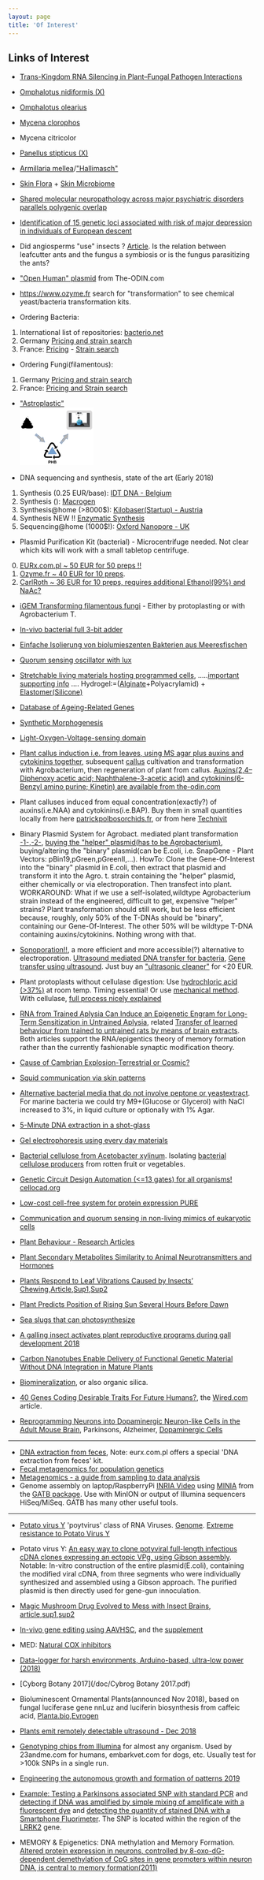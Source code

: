 ```yaml
---
layout: page
title: 'Of Interest'
---
```



## Links of Interest

* [Trans-Kingdom RNA Silencing in Plant–Fungal Pathogen Interactions](http://www.cell.com/molecular-plant/fulltext/S1674-2052(17)30370-2)
* [Omphalotus nidiformis (X)](https://gluckspilze.com/Ghost-fungus-Omphalotus-nidiformis-pure-culture-Strain-No-900001)
* [Omphalotus olearius](https://gluckspilze.com/Jack-o-Lantern-mushroom-Omphalotus-olearius-pure-culture-Strain-No-900002)
* [Mycena clorophos](http://www.mycobank.org/BioloMICS.aspx?Table=Mycobank&Rec=386081&Fields=All)
* Mycena citricolor
* [Panellus stipticus (X)](https://www.pilzzucht-shop.de/pilzkulturen/pilzbrut/panellus-stipticus-leuchtpilze/#cc-m-product-10029170294)
* [Armillaria mellea](https://en.wikipedia.org/wiki/Armillaria_mellea)/["Hallimasch"](https://www.123pilze.de/DreamHC/Download/HoniggelberHallimasch.htm)


* [Skin Flora](https://en.wikipedia.org/wiki/Skin_flora) +  [Skin Microbiome](https://www.ncbi.nlm.nih.gov/pmc/articles/PMC3535073/)

* [Shared molecular neuropathology across major psychiatric disorders parallels polygenic overlap](http://science.sciencemag.org/content/359/6376/693)
* [Identification of 15 genetic loci associated with risk of major depression in individuals of European descent](https://www.ncbi.nlm.nih.gov/pmc/articles/PMC5706769/)

* Did angiosperms "use" insects ?  [Article](https://www.nytimes.com/1993/08/03/science/long-before-flowering-plants-insects-evolved-ways-to-use-them.html).  Is the relation between leafcutter ants and the fungus a symbiosis or is the fungus parasitizing the ants?


* ["Open Human" plasmid](http://www.the-odin.com/open-human-plasmid/) from The-ODIN.com

* https://www.ozyme.fr
  search for "transformation" to see chemical yeast/bacteria transformation kits.

* Ordering Bacteria:
1. International list of repositories: [bacterio.net](http://www.bacterio.net/-links.html)
2. Germany [Pricing and strain search](http://www.dsmz.de/)
3. France: [Pricing](https://www6.inra.fr/cirm/CFBP-Bacteries-associees-aux-Plantes/Comment-commander-Tarifs-2018) - [Strain search](http://catalogue-cfbp.inra.fr/recherche.php)

* Ordering Fungi(filamentous):
1. Germany [Pricing and strain search](http://www.dsmz.de/)
2. France: [Pricing and Strain search](https://www6.inra.fr/cirm/Champignons-Filamenteux/Catalogue-de-souches)

* ["Astroplastic"](/doc/288746.full.pdf) </br>
![placeholder](/pic/phbs.png "E.coli transforming poo to polyhydroxybutyrate for 3D printing")

* DNA sequencing and synthesis, state of the art (Early 2018)
1. Synthesis (0.25 EUR/base): [IDT DNA - Belgium](https://eu.idtdna.com/Site/Order/oligoentry)
1. Synthesis (): [Macrogen](http://dna.macrogen.com/eng/)
1. Synthesis@home (>8000$):  [Kilobaser(Startup) - Austria](http://www.kilobaser.com/)
1. Synthesis NEW !! [Enzymatic Synthesis](https://www.humanbioscience.org/2018/06/Researchers-develop-better-way-of-synthesizing-dna.html)
2. Sequencing@home (1000$!): [Oxford Nanopore - UK](https://nanoporetech.com/)

* Plasmid Purification Kit (bacterial) - Microcentrifuge needed. Not clear which kits will work with a small tabletop centrifuge.
0. [EURx.com.pl ~ 50 EUR for 50 preps !!](https://eurx.com.pl/docs/012018_Pricelist.pdf)
1. [Ozyme.fr ~ 40 EUR for 10 preps](https://www.ozyme.fr/produits/zymopure-purification-plasmides.asp#/).
2. [CarlRoth ~ 36 EUR for 10 preps, requires additional Ethanol(99%) and NaAc?](https://www.carlroth.com/fr/fr/Produits-Chimiques/A-Z%2C-produits-chimiques/R/Roti%3Csup%3E%C2%AE%3C-sup%3E-Prep-Plasmide-MINI/Roti%3Csup%3E%C2%AE%3C-sup%3E-Prep-Plasmide-MINI/p/000000080000d57300050023_fr)



* [iGEM Transforming filamentous fungi](http://2013.igem.org/Team:Cornell/project) - Either by protoplasting or with Agrobacterium T.

* [In-vivo bacterial full 3-bit adder](/doc/303032.full.pdf)

* [Einfache Isolierung von biolumieszenten Bakterien aus Meeresfischen](http://www.pmbio.icbm.de/mikrobiologischer-garten/de/deleu01.htm)
* [Quorum sensing oscillator with lux](https://courses.edx.org/courses/course-v1:MITx+20.305x_2+1T2017/courseware/L14/34a832a5d78d45d1a8e25b3447091285/1?activate_block_id=block-v1%3AMITx%2B20.305x_2%2B1T2017%2Btype%40vertical%2Bblock%40155832ae0957403bae47aaca36d61615)
* [Stretchable living materials hosting programmed cells](/doc/2200.full.pdf), .....[important supporting info](/doc/2200-supportingInfo-pnas.201618307SI.pdf) .... Hydrogel:=([Alginate](https://www.formx.fr/moulage--tirage/alginate/index.php)+Polyacrylamid) + [Elastomer(Silicone)](https://www.formx.fr/moulage--tirage/silicones/eco-flex-serie/index.php)

* [Database of Ageing-Related Genes](http://genomics.senescence.info/genes/)

* [Synthetic Morphogenesis](http://morsutlab.usc.edu/research/synthetic-morphogenesis/)
* [Light-Oxygen-Voltage-sensing domain](https://en.wikipedia.org/wiki/Light-oxygen-voltage-sensing_domain)

* [Plant callus induction i.e. from leaves, using MS agar plus auxins and cytokinins together](http://www.rroij.com/open-access/effect-of-plant-growth-regulators-oncallus-induction-in-physalis-minima-linn-.php?aid=47192), subsequent [callus](https://en.wikipedia.org/wiki/Callus_(cell_biology)) cultivation and transformation with Agrobacterium, then regeneration of plant from callus. [Auxins(2,4–Diphenoxy acetic acid; Naphthalene-3-acetic acid) and cytokinins(6-Benzyl amino purine; Kinetin) are available from the-odin.com](http://www.the-odin.com/plants/)

* Plant calluses induced from equal concentration(exactly?) of auxins(i.e.NAA) and cytokinins(i.e.BAP). Buy them in small quantities locally from here [patrickpolbosorchids.fr](http://www.patrickpolbosorchids.fr/boutique/fr/22-culture-in-vitro), or from here [Technivit](http://plantesinvitro.wixsite.com/technivit)

* Binary Plasmid System for Agrobact. mediated plant transformation [-1-](https://bitesizebio.com/31016/agrobacterium-binary-vectors/),[-2-](https://en.wikipedia.org/wiki/Transfer_DNA_binary_system),  [buying the "helper" plasmid(has to be Agrobacterium)](https://www.lifescience-market.com/p/eha105-agrobacterium-strain-p-63289.html), buying/altering the "binary" plasmid(can be E.coli, i.e. SnapGene - Plant Vectors: pBin19,pGreen,pGreenII,...). HowTo: Clone the Gene-Of-Interest into the "binary" plasmid in E.coli, then extract that plasmid and transform it into the Agro. t. strain containing the "helper" plasmid, either chemically or via electroporation. Then transfect into plant. WORKAROUND: What if we use a self-isolated,wildtype Agrobacterium strain instead of the engineered, difficult to get, expensive "helper" strains? Plant transformation should still work, but be less efficient because, roughly, only 50% of the T-DNAs should be "binary", containing our Gene-Of-Interest. The other 50% will be wildtype T-DNA containing auxins/cytokinins. Nothing wrong with that.

* [Sonoporation!!](https://en.wikipedia.org/wiki/Sonoporation), a more efficient and more accessible(?) alternative to electroporation. [Ultrasound mediated DNA transfer for bacteria](https://www.ncbi.nlm.nih.gov/pmc/articles/PMC2095817/), [Gene transfer using ultrasound](https://www.ncbi.nlm.nih.gov/pmc/articles/PMC4145571/). Just buy an ["ultrasonic cleaner"](http://www.dx.com/p/ac-powered-ultra-sonic-cleaner-6522) for <20 EUR.

* Plant protoplasts without cellulase digestion: Use [hydrochloric acid (>37%)](https://www.researchgate.net/post/Is_there_any_cheaper_alternative_to_cellulase_and_hemicellulase_for_digesting_plant_cell_walls) at room temp. Timing essential! Or use [mechanical method](https://www.youtube.com/watch?v=0oXrwNGuTDE). With cellulase, [full process nicely explained](https://www.youtube.com/watch?v=5-xm1EoLrW4)

* [RNA from Trained Aplysia Can Induce an Epigenetic Engram for Long-Term Sensitization in Untrained Aplysia](/doc/ENEURO.0038-18.2018.full.pdf), related [Transfer of learned behaviour from trained to untrained rats by means of brain extracts](/doc/pnas00142-0098.pdf).  Both articles support the RNA/epigentics theory of memory formation rather than the currently fashionable synaptic modification theory.

* [Cause of Cambrian Explosion-Terrestrial or Cosmic?](/doc/CauseofCambrianExplosion-TerrestrialorCosmic.pdf)
* [Squid communication via skin patterns](/doc/Squid-skinpattern-language-JNEUROSCI.0768-16.2016.full.pdf)

* [Alternative bacterial media that do not involve peptone or yeastextract](https://www.researchgate.net/post/Are_there_any_alternative_media_for_bacteria_that_doesnt_involve_peptones_and_yeast_extract). For marine bacteria we could try M9+(Glucose or Glycerol) with NaCl increased to 3%, in liquid culture or optionally with 1% Agar.

* [5-Minute DNA extraction in a shot-glass](http://www.instructables.com/id/5-minute-DNA-Extraction-in-a-Shot-Glass/)
* [Gel electrophoresis using every day materials](http://www.scq.ubc.ca/the-macgyver-project-genomic-dna-extraction-and-gel-electrophoresis-experiments-using-everyday-materials/)

* [Bacterial cellulose from Acetobacter xylinum](https://www.youtube.com/watch?v=RACk8CN8sjc). Isolating [bacterial cellulose producers](https://www.hindawi.com/journals/ijps/2015/280784/) from rotten fruit or vegetables.

* [Genetic Circuit Design Automation (<=13 gates) for all organisms! cellocad.org](http://cellocad.org/index.html)

* [Low-cost cell-free system for protein expression PURE](/doc/LowCost-CellFree-System-PURE-420570.full.pdf)

* [Communication and quorum sensing in non-living mimics of eukaryotic cells](/doc/Cell-mimics-2018.pdf)

* [Plant Behaviour - Research Articles](http://www.plantbehavior.org/resources/)
* [Plant Secondary Metabolites Similarity to Animal Neurotransmitters and Hormones](/doc/Plant-secondary-metabolites-ijms-14-10819.pdf)
* [Plants Respond to Leaf Vibrations Caused by Insects’ Chewing](https://vimeo.com/99635253),[Article](/doc/2014_Article_PlantsRespondToLeafVibrationsC.pdf),[Sup1](/doc/2014_Article_PlantsRespondToLeafVibrationsC-Sup1.docx),[Sup2](/doc/2014_Article_PlantsRespondToLeafVibrationsC-Sup2.xls)
* [Plant Predicts Position of Rising Sun Several Hours Before Dawn](http://www.plantphysiol.org/content/80/3/778)

* [Sea slugs that can photosynthesize](https://en.wikipedia.org/wiki/Elysia_chlorotica)

* [A galling insect activates plant reproductive programs during gall development 2018](/doc/A-galling-insect-activates-plant-reproductive-programs-during-gall-development-2018-383851.full.pdf
)

* [Carbon Nanotubes Enable Delivery of Functional Genetic Material Without DNA Integration in Mature Plants](/doc/Carbon-Nanotubes-Enable-Delivery-of-Functional-Genetic-Material-Without-DNA-Integration-in-Mature-Plants-179549.full.pdf)

* [Biomineralization](https://en.wikipedia.org/wiki/Biomineralization), or also organic silica.

* [40 Genes Coding Desirable Traits For Future Humans?](/doc/Protective-Alleles.html), the [Wired.com](https://www.wired.com/story/ideas-jason-pontin-genetic-engineering-for-mars/) article.

* [Reprogramming Neurons into Dopaminergic
Neuron-like Cells in the Adult Mouse Brain](/doc/Cell2018-InVivio-reprogrammingNeuralCells-to-DopaminergicNeurons.pdf), Parkinsons, Alzheimer, [Dopaminergic Cells](https://en.wikipedia.org/wiki/Dopaminergic_cell_groups)

------------------
* [DNA extraction from feces](/doc/An%20efficient%20protocol%20for%20genomic%20DNA%20extraction%20from%20feces.pdf), Note: eurx.com.pl offers a special 'DNA extraction from feces' kit.
* [Fecal metagenomics for population genetics](/doc/Fecal%20metagenomics%20for%20population%20genetics%20of%20primates.pdf)
* [Metagenomics - a guide from sampling to data analysis](/doc/Metagenomics%20-%20a%20guide%20from%20sampling%20to%20data%20analysis.pdf)
* Genome assembly on laptop/RaspberryPi [INRIA Video](https://www.youtube.com/watch?v=Ppc0j-nrEIQ) using [MINIA](https://gatb.inria.fr/software/minia/) from the [GATB package](https://gatb.inria.fr/software/). Use with MinION or output of Illumina sequencers HiSeq/MiSeq. GATB has many other useful tools.
------------------

* [Potato virus Y](https://viralzone.expasy.org/50?outline=all_by_species) 'poytvirus' class of RNA Viruses. [Genome](https://www.ncbi.nlm.nih.gov/nucleotide/NC_001616). [Extreme resistance to Potato Virus Y](/doc/Extreme%20resistance%20to%20Potato%20Virus%20Y%20-%202018.pdf)

* Potato virus Y: [An easy way to clone potyviral full-length infectious cDNA clones expressing an ectopic VPg, using Gibson assembly](/doc/potyvirus-recombinant-Gibson.pdf). Notable: In-vitro construction of the entire plasmid(E.coli), containing the modified viral cDNA, from three segments who were individually synthesized and assembled using a Gibson approach. The purified plasmid is then directly used for gene-gun innoculation.

* [Magic Mushroom Drug Evolved to Mess with Insect Brains](https://blogs.scientificamerican.com/artful-amoeba/magic-mushroom-drug-evolved-to-mess-with-insect-brains/), [article](/doc/mmushr/Reynolds_et_al-2018-Evolution_Letters.pdf),[sup1](/doc/mmushr/Reynolds_et_al-2018-Evolution_Letters.sup-1.pdf),[sup2](/doc/mmushr/evl342-sup-0001-SupMat.xlsx)

* [In-vivo gene editing using AAVHSC](/doc/pnas.1802343115.pdf), and the [supplement](/doc/pnas.1802343115.sapp.pdf)

* MED: [Natural COX inhibitors](https://en.wikipedia.org/wiki/Cyclooxygenase#Natural_COX_inhibition)

* [Data-logger for harsh environments, Arduino-based, ultra-low power (2018)](/doc/sensors-18-00530.pdf)

* [Cyborg Botany 2017](/doc/Cybrog Botany 2017.pdf)

* Bioluminescent Ornamental Plants(announced Nov 2018), based on fungal luciferase gene nnLuz and luciferin biosynthesis from caffeic acid, [Planta.bio](http://planta.bio),[Evrogen](http://evrogen.com)

* [Plants emit remotely detectable ultrasound - Dec 2018](/doc/Plants%20emit%20remotely-detectable%20ultrasounds2018.pdf)

* [Genotyping chips from Illumina](https://www.illumina.com/products/by-type/microarray-kits.html) for almost any organism. Used by 23andme.com for humans, embarkvet.com for dogs, etc. Usually test for >100k SNPs in a single run.

* [Engineering the autonomous growth and formation of patterns 2019](/doc/engineering_the_autonomous_growth_and_formation_of_patterns2019.pdf)

* [Example: Testing a Parkinsons associated SNP with standard PCR](/doc/DetectingParkinson-through-SNP-BME100%20f2018_Group2%20T0800%20L4%20-%20OpenWetWare.html) and [detecting if DNA was amplified by simple mixing of amplificate with a fluorescent dye](/doc/SmartphoneFluorimeter-BME100%20f2018_Group4%20T1030%20L5%20-%20OpenWetWare.html) and [detecting the quantity of stained DNA with a Smartphone Fluorimeter](/doc/Smartphone-Fluorimeter-1405.4357.pdf). The SNP is located within the region of the [LRRK2](https://www.ebi.ac.uk/gwas/search?query=LRRK2) gene.

* MEMORY & Epigenetics: DNA methylation and Memory Formation. [Altered protein expression in neurons, controlled by 8-oxo-dG-dependent demethylation of CpG sites in gene promoters within neuron DNA, is central to memory formation(2011)](https://www.ncbi.nlm.nih.gov/pmc/articles/PMC3130618/)
